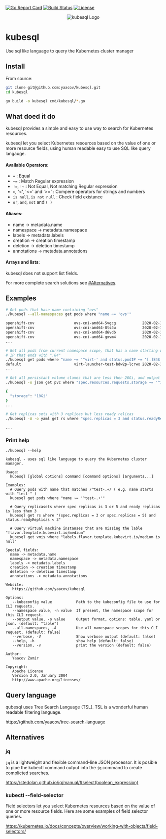 
[![Go Report Card](https://goreportcard.com/badge/github.com/yaacov/kubesql)](https://goreportcard.com/report/github.com/yaacov/kubesql)
[![Build Status](https://travis-ci.org/yaacov/kubesql.svg?branch=master)](https://travis-ci.org/yaacov/kubesql)
[![License](https://img.shields.io/badge/License-Apache%202.0-blue.svg)](https://opensource.org/licenses/Apache-2.0)

<p align="center">
  <img src="https://raw.githubusercontent.com/yaacov/kubesql/master/img/kubesql-162.png" alt="kubesql Logo">
</p>

# kubesql

Use sql like language to query the Kubernetes cluster manager

## Install

From source:

``` bash
git clone git@github.com:yaacov/kubesql.git
cd kubesql

go build -o kubesql cmd/kubesql/*.go
```

## What doed it do

kubesql provides a simple and easy to use way to search for Kubernetes resources.

kubesql let you select Kubernetes resources based on the value of one or more resource fields, using
human readable easy to use SQL like query langauge.

#### Available Operators:

  - `=` : Equal
  - `~=` : Match Regular expression
  - `!=`, `!~` : Not Equal, Not matching Regular expression
  - `>`, '<', '<=' and '>=' : Compere operators for strings and numbers
  - `is null`, `is not null` : Check field existance
  - `or`, `and`, `not` and `( )`

#### Aliases:
  - name -> metadata.name
  - namespace -> metadata.namespace
  - labels -> metadata.labels
  - creation -> creation timestamp
  - deletion -> deletion timestamp
  - annotations -> metadata.annotations
  
#### Arrays and lists:
kubesql does not support list fields.

For more complete search solutions see [#Alternatives](https://github.com/yaacov/kubesql#alternatives).

## Examples

``` bash
# Get pods that hase name containing "ovs"
./kubesql --all-namespaces get pods where "name ~= 'ovs'"

openshift-cnv                  ovs-cni-amd64-5vgcg            2020-02-10T23:26:31+02:00
openshift-cnv                  ovs-cni-amd64-8ts4w            2020-02-10T22:01:59+02:00
openshift-cnv                  ovs-cni-amd64-d6vdb            2020-02-10T23:13:45+02:00
openshift-cnv                  ovs-cni-amd64-gxvm4            2020-02-10T22:01:59+02:00
...
```

``` bash
# Get all pods from current namespace scope, that has a name starting with "virt-" and
# IP that ends with ".84"
./kubesql get pods where "name ~= '^virt-' and status.podIP ~= '[.]84$'"
default                        virt-launcher-test-bdw2p-lcrwx 2020-02-12T14:14:01+02:00
...
```

``` bash
# Get all persistant volume clames that are less then 20Gi, and output as json.
./kubesql -o json get pvc where "spec.resources.requests.storage ~= '^1[0-9]Gi' or spec.resources.requests.storage ~= '^[1-9]Gi'" | jq .Object.spec.resources.requests

{
  "storage": "10Gi"
}
...
```

``` bash
# Get replicas sets with 3 replicas but less ready relicas
./kubesql -A -o yaml get rs where "spec.replicas = 3 and status.readyReplicas <= 3"

...
```
### Print help

```
./kubesql --help

kubesql - uses sql like language to query the Kubernetes cluster manager.

Usage:
  kubesql [global options] command [command options] [arguments...]

Examples:
  # Query pods with name that matches /^test-.+/ ( e.g. name starts with "test-" )
  kubesql get pods where "name ~= '^test-.+'"

  # Query replicasets where spec replicas is 3 or 5 and ready replicas is less then 3
  kubesql get rs where "(spec.replicas = 3 or spec.replicas = 5) and status.readyReplicas < 3"

  # Query virtual machine instanses that are missing the lable "flavor.template.kubevirt.io/medium" 
  kubesql get vmis where "labels.flavor.template.kubevirt.io/medium is null"

Special fields:
  name -> metadata.name
  namespace -> metadata.namespace
  labels -> metadata.labels
  creation -> creation timestamp
  deletion -> deletion timestamp
  annotations -> metadata.annotations

Website:
   https://github.com/yaacov/kubesql

Options:
   --kubeconfig value           Path to the kubeconfig file to use for CLI requests.
   --namespace value, -n value  If present, the namespace scope for this CLI request.
   --output value, -o value     Output format, options: table, yaml or json. (default: "table")
   --all-namespaces, -A         Use all namespace scopes for this CLI request. (default: false)
   --verbose, -V                Show verbose output (default: false)
   --help, -h                   show help (default: false)
   --version, -v                print the version (default: false)
   
Author:
   Yaacov Zamir

Copyright:
   Apache License
   Version 2.0, January 2004
   http://www.apache.org/licenses/

```

## Query language

qubesql uses Tree Search Language (TSL). TSL is a wonderful human readable filtering language.

https://github.com/yaacov/tree-search-language

## Alternatives

### jq

`jq` is a lightweight and flexible command-line JSON processor. It is posible to
pipe the kubectl command output into the `jq` command to create complicted searches.

https://stedolan.github.io/jq/manual/#select(boolean_expression)

### kubectl --field-selector

Field selectors let you select Kubernetes resources based on the value of one or more resource fields. Here are some examples of field selector queries.

https://kubernetes.io/docs/concepts/overview/working-with-objects/field-selectors/

